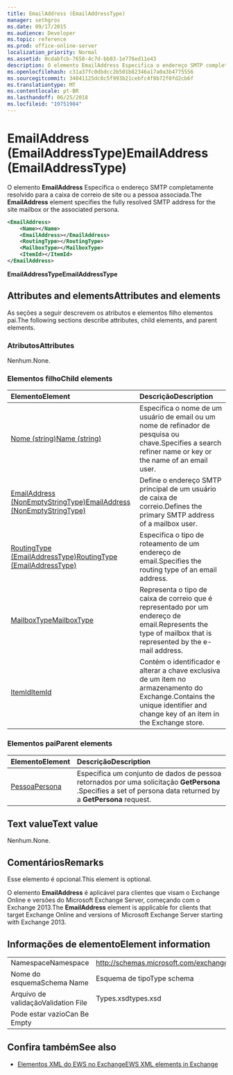 ```yaml
---
title: EmailAddress (EmailAddressType)
manager: sethgros
ms.date: 09/17/2015
ms.audience: Developer
ms.topic: reference
ms.prod: office-online-server
localization_priority: Normal
ms.assetid: 0cdabfcb-7658-4c7d-bb03-1e776ed11e43
description: O elemento EmailAddress Especifica o endereço SMTP completamente resolvido para a caixa de correio de site ou a pessoa associada.
ms.openlocfilehash: c31a37fc0dbdcc2b501b82346a17a0a3b4775556
ms.sourcegitcommit: 34041125dc8c5f993b21cebfc4f8b72f0fd2cb6f
ms.translationtype: MT
ms.contentlocale: pt-BR
ms.lasthandoff: 06/25/2018
ms.locfileid: "19751984"
---
```

# <a name="emailaddress-emailaddresstype"></a><span data-ttu-id="00cd5-103">EmailAddress (EmailAddressType)</span><span class="sxs-lookup"><span data-stu-id="00cd5-103">EmailAddress (EmailAddressType)</span></span>

<span data-ttu-id="00cd5-104">O elemento **EmailAddress** Especifica o endereço SMTP completamente resolvido para a caixa de correio de site ou a pessoa associada.</span><span class="sxs-lookup"><span data-stu-id="00cd5-104">The **EmailAddress** element specifies the fully resolved SMTP address for the site mailbox or the associated persona.</span></span> 
  
```xml
<EmailAddress>
    <Name></Name>
    <EmailAddress></EmailAddress>
    <RoutingType></RoutingType>
    <MailboxType></MailboxType>
    <ItemId></ItemId>
</EmailAddress>
```

 <span data-ttu-id="00cd5-105">**EmailAddressType**</span><span class="sxs-lookup"><span data-stu-id="00cd5-105">**EmailAddressType**</span></span>
## <a name="attributes-and-elements"></a><span data-ttu-id="00cd5-106">Attributes and elements</span><span class="sxs-lookup"><span data-stu-id="00cd5-106">Attributes and elements</span></span>

<span data-ttu-id="00cd5-107">As seções a seguir descrevem os atributos e elementos filho elementos pai.</span><span class="sxs-lookup"><span data-stu-id="00cd5-107">The following sections describe attributes, child elements, and parent elements.</span></span>
  
### <a name="attributes"></a><span data-ttu-id="00cd5-108">Atributos</span><span class="sxs-lookup"><span data-stu-id="00cd5-108">Attributes</span></span>

<span data-ttu-id="00cd5-109">Nenhum.</span><span class="sxs-lookup"><span data-stu-id="00cd5-109">None.</span></span>
  
### <a name="child-elements"></a><span data-ttu-id="00cd5-110">Elementos filho</span><span class="sxs-lookup"><span data-stu-id="00cd5-110">Child elements</span></span>

|<span data-ttu-id="00cd5-111">**Elemento**</span><span class="sxs-lookup"><span data-stu-id="00cd5-111">**Element**</span></span>|<span data-ttu-id="00cd5-112">**Descrição**</span><span class="sxs-lookup"><span data-stu-id="00cd5-112">**Description**</span></span>|
|:-----|:-----|
|[<span data-ttu-id="00cd5-113">Nome (string)</span><span class="sxs-lookup"><span data-stu-id="00cd5-113">Name (string)</span></span>](name-string.md) <br/> |<span data-ttu-id="00cd5-114">Especifica o nome de um usuário de email ou um nome de refinador de pesquisa ou chave.</span><span class="sxs-lookup"><span data-stu-id="00cd5-114">Specifies a search refiner name or key or the name of an email user.</span></span>  <br/> |
|[<span data-ttu-id="00cd5-115">EmailAddress (NonEmptyStringType)</span><span class="sxs-lookup"><span data-stu-id="00cd5-115">EmailAddress (NonEmptyStringType)</span></span>](emailaddress-nonemptystringtype.md) <br/> |<span data-ttu-id="00cd5-116">Define o endereço SMTP principal de um usuário de caixa de correio.</span><span class="sxs-lookup"><span data-stu-id="00cd5-116">Defines the primary SMTP address of a mailbox user.</span></span>  <br/> |
|[<span data-ttu-id="00cd5-117">RoutingType (EmailAddressType)</span><span class="sxs-lookup"><span data-stu-id="00cd5-117">RoutingType (EmailAddressType)</span></span>](routingtype-emailaddresstype.md) <br/> |<span data-ttu-id="00cd5-118">Especifica o tipo de roteamento de um endereço de email.</span><span class="sxs-lookup"><span data-stu-id="00cd5-118">Specifies the routing type of an email address.</span></span>  <br/> |
|[<span data-ttu-id="00cd5-119">MailboxType</span><span class="sxs-lookup"><span data-stu-id="00cd5-119">MailboxType</span></span>](mailboxtype.md) <br/> |<span data-ttu-id="00cd5-120">Representa o tipo de caixa de correio que é representado por um endereço de email.</span><span class="sxs-lookup"><span data-stu-id="00cd5-120">Represents the type of mailbox that is represented by the e-mail address.</span></span>  <br/> |
|[<span data-ttu-id="00cd5-121">ItemId</span><span class="sxs-lookup"><span data-stu-id="00cd5-121">ItemId</span></span>](itemid.md) <br/> |<span data-ttu-id="00cd5-122">Contém o identificador e alterar a chave exclusiva de um item no armazenamento do Exchange.</span><span class="sxs-lookup"><span data-stu-id="00cd5-122">Contains the unique identifier and change key of an item in the Exchange store.</span></span>  <br/> |
   
### <a name="parent-elements"></a><span data-ttu-id="00cd5-123">Elementos pai</span><span class="sxs-lookup"><span data-stu-id="00cd5-123">Parent elements</span></span>

|<span data-ttu-id="00cd5-124">**Elemento**</span><span class="sxs-lookup"><span data-stu-id="00cd5-124">**Element**</span></span>|<span data-ttu-id="00cd5-125">**Descrição**</span><span class="sxs-lookup"><span data-stu-id="00cd5-125">**Description**</span></span>|
|:-----|:-----|
|[<span data-ttu-id="00cd5-126">Pessoa</span><span class="sxs-lookup"><span data-stu-id="00cd5-126">Persona</span></span>](persona.md) <br/> |<span data-ttu-id="00cd5-127">Especifica um conjunto de dados de pessoa retornados por uma solicitação **GetPersona** .</span><span class="sxs-lookup"><span data-stu-id="00cd5-127">Specifies a set of persona data returned by a **GetPersona** request.</span></span>  <br/> |
   
## <a name="text-value"></a><span data-ttu-id="00cd5-128">Text value</span><span class="sxs-lookup"><span data-stu-id="00cd5-128">Text value</span></span>

<span data-ttu-id="00cd5-129">Nenhum.</span><span class="sxs-lookup"><span data-stu-id="00cd5-129">None.</span></span>
  
## <a name="remarks"></a><span data-ttu-id="00cd5-130">Comentários</span><span class="sxs-lookup"><span data-stu-id="00cd5-130">Remarks</span></span>

<span data-ttu-id="00cd5-131">Esse elemento é opcional.</span><span class="sxs-lookup"><span data-stu-id="00cd5-131">This element is optional.</span></span>
  
<span data-ttu-id="00cd5-132">O elemento **EmailAddress** é aplicável para clientes que visam o Exchange Online e versões do Microsoft Exchange Server, começando com o Exchange 2013.</span><span class="sxs-lookup"><span data-stu-id="00cd5-132">The **EmailAddress** element is applicable for clients that target Exchange Online and versions of Microsoft Exchange Server starting with Exchange 2013.</span></span> 
  
## <a name="element-information"></a><span data-ttu-id="00cd5-133">Informações de elemento</span><span class="sxs-lookup"><span data-stu-id="00cd5-133">Element information</span></span>

|||
|:-----|:-----|
|<span data-ttu-id="00cd5-134">Namespace</span><span class="sxs-lookup"><span data-stu-id="00cd5-134">Namespace</span></span>  <br/> |http://schemas.microsoft.com/exchange/services/2006/types  <br/> |
|<span data-ttu-id="00cd5-135">Nome do esquema</span><span class="sxs-lookup"><span data-stu-id="00cd5-135">Schema Name</span></span>  <br/> |<span data-ttu-id="00cd5-136">Esquema de tipo</span><span class="sxs-lookup"><span data-stu-id="00cd5-136">Type schema</span></span>  <br/> |
|<span data-ttu-id="00cd5-137">Arquivo de validação</span><span class="sxs-lookup"><span data-stu-id="00cd5-137">Validation File</span></span>  <br/> |<span data-ttu-id="00cd5-138">Types.xsd</span><span class="sxs-lookup"><span data-stu-id="00cd5-138">types.xsd</span></span>  <br/> |
|<span data-ttu-id="00cd5-139">Pode estar vazio</span><span class="sxs-lookup"><span data-stu-id="00cd5-139">Can Be Empty</span></span>  <br/> ||
   
## <a name="see-also"></a><span data-ttu-id="00cd5-140">Confira também</span><span class="sxs-lookup"><span data-stu-id="00cd5-140">See also</span></span>

- [<span data-ttu-id="00cd5-141">Elementos XML do EWS no Exchange</span><span class="sxs-lookup"><span data-stu-id="00cd5-141">EWS XML elements in Exchange</span></span>](ews-xml-elements-in-exchange.md)


